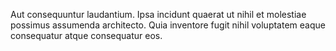 Aut consequuntur laudantium. Ipsa incidunt quaerat ut nihil et molestiae possimus assumenda architecto. Quia inventore fugit nihil voluptatem eaque consequatur atque consequatur eos.